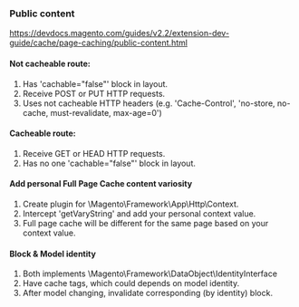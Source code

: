 ### Public content
https://devdocs.magento.com/guides/v2.2/extension-dev-guide/cache/page-caching/public-content.html


#### Not cacheable route:
1. Has 'cachable="false"' block in layout.
2. Receive POST or PUT HTTP requests.
3. Uses not cacheable HTTP headers (e.g. 'Cache-Control', 'no-store, no-cache, must-revalidate, max-age=0')

#### Cacheable route:
1. Receive GET or HEAD HTTP requests.
2. Has no one 'cachable="false"' block in layout.

#### Add personal Full Page Cache content variosity
1. Create plugin for \Magento\Framework\App\Http\Context.
2. Intercept 'getVaryString' and add your personal context value.
3. Full page cache will be different for the same page based on your context value.

#### Block & Model identity
1. Both implements \Magento\Framework\DataObject\IdentityInterface
2. Have cache tags, which could depends on model identity.
3. After model changing, invalidate corresponding (by identity) block.

